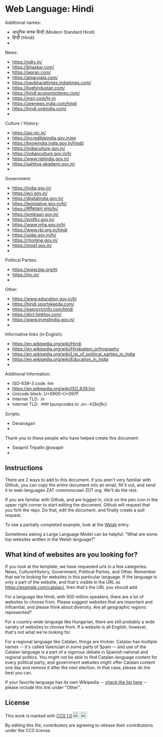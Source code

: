 # Web Language: Hindi

Additional names:
- आधुनिक मानक हिन्दी (Modern Standard Hindi)
- हिन्दी (Hindi)
- 

News:
- https://ndtv.in/
- https://bhaskar.com/
- https://jagran.com/
- https://amarujala.com/
- https://navbharattimes.indiatimes.com/
- https://livehindustan.com/
- https://hindi.economictimes.com/
- https://msn.com/hi-in
- https://zeenews.india.com/hindi
- https://hindi.oneindia.com/
- 

Culture / History:
- https://asi.nic.in/
- https://incredibleindia.gov.in/en
- https://knowindia.india.gov.in/hindi/
- https://indiaculture.gov.in/
- https://indianculture.gov.in/hi
- https://www.nbtindia.gov.in/
- https://sahitya-akademi.gov.in/
- 

Government:
- https://india.gov.in/
- https://eci.gov.in/
- https://digitalindia.gov.in/
- https://legislative.gov.in/hi/
- https://मेरीसरकार.भारत/hi/
- https://pmkisan.gov.in/
- https://pmfby.gov.in/
- https://www.mha.gov.in/hi
- https://www.rbi.org.in/hindi
- https://uidai.gov.in/hi/
- https://rtionline.gov.in/
- https://moef.gov.in/
- 

Political Parties:
- https://www.bjp.org/hi
- https://inc.in/
- 

Other:
- https://www.education.gov.in/hi
- https://hindi.sportskeeda.com/
- https://espncricinfo.com/hindi
- https://dict.hinkhoj.com/
- https://www.investindia.gov.in/
- 

Informative links (in English):
- https://en.wikipedia.org/wiki/Hindi
- https://en.wikipedia.org/wiki/Hindustani_orthography
- https://en.wikipedia.org/wiki/List_of_political_parties_in_India
- https://en.wikipedia.org/wiki/Education_in_India
- 

Additional Information:
- ISO-639-3 code: hin
- https://en.wikipedia.org/wiki/ISO_639:hin
- Unicode block: U+0900–U+097F
- Internet TLD: .in
- Internet TLD: .भारत (punycodes to .xn--h2brj9c)

Scripts:
- Devanagari
- 

Thank you to these people who have helped create this document:
- Swapnil Tripathi @swaptr
- 

## Instructions

There are 2 ways to add to this document. If you aren't very familiar
with Github, you can copy the entire document into an email, fill it
out, and send it to web-languages ZAT commoncrawl ZOT org. We'll do the rest.

If you are familiar with Github, and are logged in, click on the pen
icon in the upper right corner to start editing the document.
Github will request that you fork the repo. Do that, edit the
document, and finally create a pull request.

To see a partially completed example, look at the
[Welsh](../living/welsh.md) entry.

Sometimes asking a Large Language Model can be helpful: "What are some
top websites written in the Welsh language?"

## What kind of websites are you looking for?

If you look at the template, we have requested urls in a few
categories: News, Culture/History, Government, Political Parties, and
Other. Remember that we're looking for websites in this particular
language. If the language is only a part of the website, and that's
visible in the URL as https://example.com/catalan/, then that's the
URL you should add.

For a language like Hindi, with 500 million speakers, there are a lot
of websites to choose from. Please suggest websites that are important
and influential, and please think about diversity. Are all geographic
regions represented?

For a country-wide language like Hungarian, there are still probably a
wide variety of websites to choose from. If a website is all English,
however, that's not what we're looking for.

For a regional language like Catalan, things are trickier. Catalan has
multiple names -- it's called Valencian in some parts of Spain -- and
use of the Catalan language is a part of a vigorous debate in Spanish
national and regional politics. You might not be able to find
Catalan-language content for every political party, and government
websites might offer Catalan content one day and remove it after
the next election. In that case, please do the best you can.

If your favorite language has its own Wikipedia -- [check the list here](https://en.wikipedia.org/wiki/List_of_Wikipedias) --
please include this link under "Other".

## License

<p xmlns:cc="http://creativecommons.org/ns#" >This work is marked with <a href="https://creativecommons.org/publicdomain/zero/1.0/?ref=chooser-v1" target="_blank" rel="license noopener noreferrer" style="display:inline-block;">CC0 1.0<img style="height:22px!important;margin-left:3px;vertical-align:text-bottom;" src="https://mirrors.creativecommons.org/presskit/icons/cc.svg?ref=chooser-v1" alt=""><img style="height:22px!important;margin-left:3px;vertical-align:text-bottom;" src="https://mirrors.creativecommons.org/presskit/icons/zero.svg?ref=chooser-v1" alt=""></a></p>

By editing this file, contributers are agreeing to release their contributions under the CC0 license.
